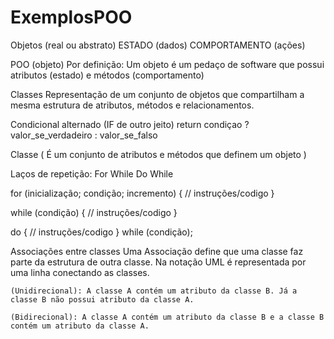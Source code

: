 # ExemplosPOO

Objetos (real ou abstrato)
	ESTADO (dados)
	COMPORTAMENTO (ações)

POO (objeto)
	Por definição: Um objeto é um pedaço de software que possui atributos (estado) e métodos (comportamento)

Classes
	Representação de um conjunto de objetos que compartilham a mesma estrutura de atributos, métodos e relacionamentos. 
 
Condicional alternado (IF de outro jeito)
 	return condiçao ? valor_se_verdadeiro : valor_se_falso

Classe (
	É um conjunto de atributos e métodos que definem um objeto
)

Laços de repetição:
	For
	While
	Do While

for (inicialização; condição; incremento) {
	// instruções/codigo
}

while (condição) {
	// instruções/codigo
}

do {
	// instruções/codigo
} while (condição);

Associações entre classes
	Uma Associação define que uma classe faz parte da estrutura de outra classe.
	Na notação UML é representada por uma linha conectando as classes.
 
	(Unidirecional): A classe A contém um atributo da classe B. Já a classe B não possui atributo da classe A.
 
	(Bidirecional): A classe A contém um atributo da classe B e a classe B contém um atributo da classe A.

